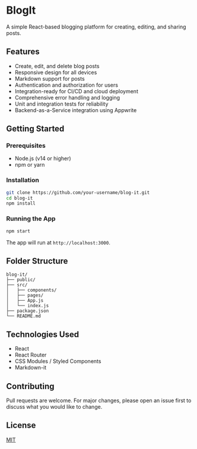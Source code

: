 # BlogIt

A simple React-based blogging platform for creating, editing, and sharing posts.

## Features

- Create, edit, and delete blog posts
- Responsive design for all devices
- Markdown support for posts
- Authentication and authorization for users
- Integration-ready for CI/CD and cloud deployment
- Comprehensive error handling and logging
- Unit and integration tests for reliability
- Backend-as-a-Service integration using Appwrite


## Getting Started

### Prerequisites

- Node.js (v14 or higher)
- npm or yarn

### Installation

```bash
git clone https://github.com/your-username/blog-it.git
cd blog-it
npm install
```

### Running the App

```bash
npm start
```

The app will run at `http://localhost:3000`.

## Folder Structure

```
blog-it/
├── public/
├── src/
│   ├── components/
│   ├── pages/
│   ├── App.js
│   └── index.js
├── package.json
└── README.md
```

## Technologies Used

- React
- React Router
- CSS Modules / Styled Components
- Markdown-it

## Contributing

Pull requests are welcome. For major changes, please open an issue first to discuss what you would like to change.

## License

[MIT](LICENSE)
